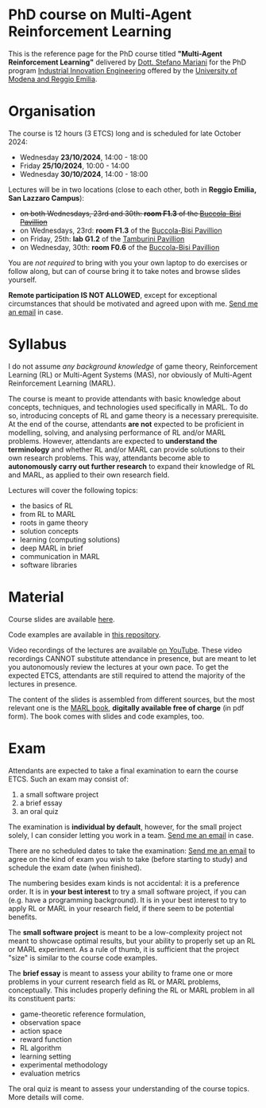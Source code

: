 # PhD course on Multi-Agent Reinforcement Learning

This is the reference page 
for the PhD course titled 
  **"Multi-Agent Reinforcement Learning"** 
delivered by [Dott. Stefano Mariani](https://smarianimore.github.io/) 
for the PhD program [Industrial Innovation Engineering](http://www.iii.unimore.it/site/home.html) 
offered by the [University of Modena and Reggio Emilia](https://www.unimore.it/it). 

# Organisation

The course is 12 hours (3 ETCS) long 
and is scheduled for late October 2024:
 - Wednesday   **23/10/2024**,  14:00 - 18:00
 - Friday  **25/10/2024**,  10:00 - 14:00
 - Wednesday  **30/10/2024**,  14:00 - 18:00

Lectures will be in two locations 
(close to each other, both in **Reggio Emilia, San Lazzaro Campus**):
 - ~~on both Wednesdays, 23rd and 30th:   **room F1.3** of the [Buccola-Bisi Pavillion](https://maps.app.goo.gl/B7RUghyqtGYQMbc69)~~
 - on Wednesdays, 23rd:   **room F1.3** of the [Buccola-Bisi Pavillion](https://maps.app.goo.gl/B7RUghyqtGYQMbc69)
 - on Friday, 25th:  **lab G1.2** of the [Tamburini Pavillion](https://maps.app.goo.gl/88nZ1KWApgovJiuY9)
 - on Wednesday, 30th:  **room F0.6** of the [Buccola-Bisi Pavillion](https://maps.app.goo.gl/B7RUghyqtGYQMbc69)

You are *not required* to bring with you your own laptop 
to do exercises or follow along, 
but can of course bring it 
to take notes and browse slides yourself.

**Remote participation IS NOT ALLOWED**, 
except for exceptional circumstances that should be motivated and agreed upon with me. 
[Send me an email](mailto:stefano.mariani@unimore.it) in case.

# Syllabus

I do not assume *any background knowledge* of 
game theory, 
Reinforcement Learning (RL) 
or Multi-Agent Systems (MAS), 
nor obviously of Multi-Agent Reinforcement Learning (MARL). 

The course is meant to provide attendants 
with basic knowledge about 
concepts, techniques, and technologies 
used specifically in MARL. 
To do so, introducing concepts of RL and game theory 
is a necessary prerequisite. 
At the end of the course, 
attendants **are not** expected to be proficient 
in modelling, solving, and analysing performance 
of RL and/or MARL problems. 
However, attendants are expected to 
**understand the terminology** 
and whether RL and/or MARL can provide solutions to their own research problems. 
This way, attendants become able to 
**autonomously carry out further research** 
to expand their knowledge of RL and MARL, 
as applied to their own research field.

Lectures will cover the following topics:
 - the basics of RL
 - from RL to MARL
 - roots in game theory
 - solution concepts
 - learning (computing solutions)
 - deep MARL in brief
 - communication in MARL
 - software libraries

# Material

Course slides are available [here](https://unimore365-my.sharepoint.com/:p:/g/personal/s_mariani_unimore_it/EaifxsY-xBVEr_C-_lx3JLkB4CyM3s2y9SF6kdTrPPP9mw?e=kLp0sc).

Code examples are available in [this repository](https://github.com/smarianimore/2023-dai-marl-lab). 

Video recordings of the lectures are available [on YouTube](https://www.youtube.com/playlist?list=PLu56TE55PP03qkUJXydG9RPlpyZ66Fvvl). 
These video recordings CANNOT substitute attendance in presence, 
but are meant to let you autonomously review the lectures at your own pace. 
To get the expected ETCS, attendants are still required to attend the majority of the lectures in presence. 
 
The content of the slides is assembled from different sources, 
but the most relevant one is the [MARL book](https://www.marl-book.com/), 
**digitally available free of charge** 
 (in pdf form). 
The book comes with slides 
and code examples, too. 

# Exam

Attendants are expected to take a final examination to earn the course ETCS. 
Such an exam may consist of: 
 1. a small software project
 2. a brief essay
 3. an oral quiz

The examination is **individual by default**, 
however, for the small project solely, 
I can consider letting you work in a team. 
[Send me an email](mailto:stefano.mariani@unimore.it) in case.

There are no scheduled dates to take the examination: 
[Send me an email](mailto:stefano.mariani@unimore.it) to 
agree on the kind of exam you wish to take (before starting to study) 
and schedule the exam date (when finished). 

The numbering besides exam kinds is not accidental: 
it is a preference order. 
It is in **your best interest** to 
try a small software project, 
if you can (e.g. have a programming background). 
It is in your best interest to 
try to apply RL or MARL in your research field, 
if there seem to be potential benefits. 

The **small software project** is meant to be 
a low-complexity project 
not meant to showcase optimal results, 
but your ability to properly set up an RL or MARL experiment. 
As a rule of thumb, 
it is sufficient that the project "size" 
is similar to the course code examples. 

The **brief essay** is meant to 
assess your ability to frame one or more problems 
in your current research field 
as RL or MARL problems, 
conceptually. 
This includes properly defining the RL or MARL problem 
in all its constituent parts: 
 - game-theoretic reference formulation, 
 - observation space 
 - action space 
 - reward function 
 - RL algorithm 
 - learning setting 
 - experimental methodology 
 - evaluation metrics 

The oral quiz is meant to 
assess your understanding of the course topics. 
More details will come. 
